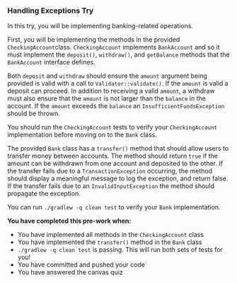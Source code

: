 ### Handling Exceptions Try

In this try, you will be implementing banking-related operations. 

First, you will be implementing the methods in the provided `CheckingAccount`class. 
`CheckingAccount` implements `BankAccount` and so it must implement the `deposit()`,
`withdraw()`, and `getBalance` methods that the `BankAccount` interface defines. 

Both `deposit` and `withdraw` should ensure the `amount` argument being provided
is valid with a call to `Validator::validate()`. If the `amount` is valid a 
deposit can proceed. In addition to receiving a valid `amount`, a withdraw must
also ensure that the `amount` is not larger than the `balance` in the account.
If the `amount` exceeds the `balance` an `InsufficientFundsException` should
be thrown.

You should run the `CheckingAccount` tests to verify your
`CheckingAccount` implementation before moving on to the `Bank` class. 

The provided `Bank` class has a `transfer()` method that should allow users to transfer 
money between accounts. The method should return `true` if the amount can be withdrawn from one
account and deposited to the other. If the transfer fails due to a `TransactionException` occurring,
the method should display a meaningful message to log the exception, and return false. If the transfer fails due to an 
`InvalidInputException` the method should propagate the exception. 

You can run `./gradlew -q clean test` to verify your `Bank` implementation.

**You have completed this pre-work when:**
* You have implemented all methods in the `CheckingAccount` class
* You have implemented the `transfer()` method in the `Bank` class
* `./gradlew -q clean test` is passing. This will run both sets of tests for you!
* You have committed and pushed your code
* You have answered the canvas quiz
